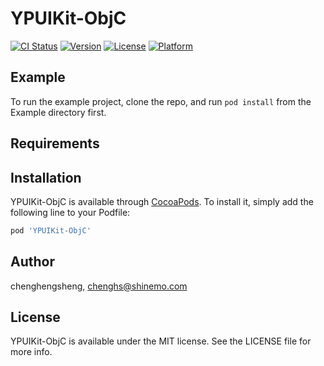 # YPUIKit-ObjC

[![CI Status](https://img.shields.io/travis/chenghengsheng/YPUIKit-ObjC.svg?style=flat)](https://travis-ci.org/chenghengsheng/YPUIKit-ObjC)
[![Version](https://img.shields.io/cocoapods/v/YPUIKit-ObjC.svg?style=flat)](https://cocoapods.org/pods/YPUIKit-ObjC)
[![License](https://img.shields.io/cocoapods/l/YPUIKit-ObjC.svg?style=flat)](https://cocoapods.org/pods/YPUIKit-ObjC)
[![Platform](https://img.shields.io/cocoapods/p/YPUIKit-ObjC.svg?style=flat)](https://cocoapods.org/pods/YPUIKit-ObjC)

## Example

To run the example project, clone the repo, and run `pod install` from the Example directory first.

## Requirements

## Installation

YPUIKit-ObjC is available through [CocoaPods](https://cocoapods.org). To install
it, simply add the following line to your Podfile:

```ruby
pod 'YPUIKit-ObjC'
```

## Author

chenghengsheng, chenghs@shinemo.com

## License

YPUIKit-ObjC is available under the MIT license. See the LICENSE file for more info.
